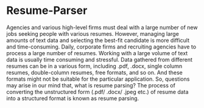 # Resume-Parser

Agencies and various high-level firms must deal with a large number of new jobs seeking people with various resumes. However, managing large amounts of text data and selecting the best-fit candidate is more difficult and time-consuming. Daily, corporate firms and recruiting agencies have to process a large number of resumes. Working with a large volume of text data is usually time consuming and stressful. Data gathered from different resumes can be in a various form, including .pdf, .docx, single column resumes, double-column resumes, free formats, and so on. And these formats might not be suitable for the particular application. So, questions may arise in our mind that, what is resume parsing? The process of converting the unstructured form (.pdf/ .docx/ .jpeg etc.) of resume data into a structured format is known as resume parsing.
